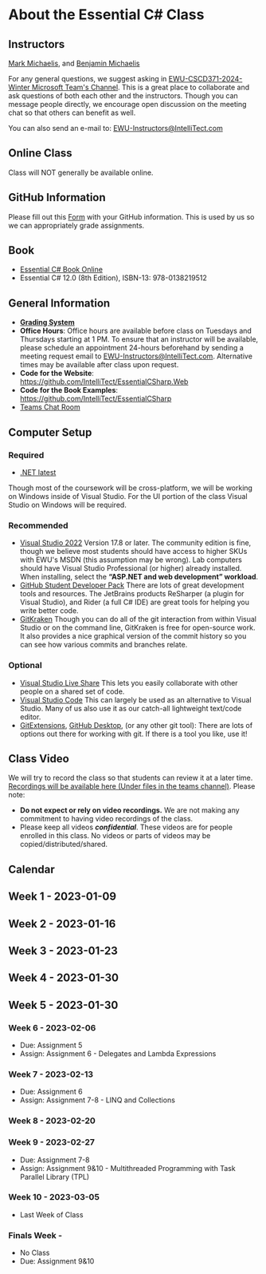# About the Essential C# Class

## Instructors

[Mark Michaelis](https://github.com/MarkMichaelis/https://mark.michaelis.net), and [Benjamin Michaelis](https://github.com/BenjaminMichaelis)

For any general questions, we suggest asking in [EWU-CSCD371-2024-Winter Microsoft Team's Channel](https://teams.microsoft.com/l/channel/19%3A73I56PmdISR6THSj2W7W4ajflw_Hvs2RoXvjItVangY1%40thread.tacv2/General?groupId=6452359c-346d-44d6-8732-25821a03b6e6&tenantId=). This is a great place to collaborate and ask questions of both each other and the instructors. Though you can message people directly, we encourage open discussion on the meeting chat so that others can benefit as well.

You can also send an e-mail to: EWU-Instructors@IntelliTect.com

## Online Class

Class will NOT generally be available online.

## GitHub Information

Please fill out this [Form](https://forms.office.com/r/fzrjcspJfY) with your GitHub information. This is used by us so we can appropriately grade assignments.

## Book

* [Essential C# Book Online](https://EssentialCSharp.com)
* Essential C# 12.0 (8th Edition), ISBN-13: 978-0138219512

## General Information

* [**Grading System**](Homework-Grading.md)
* **Office Hours**: Office hours are available before class on Tuesdays and Thursdays starting at 1 PM.  To ensure that an instructor will be available, please schedule an appointment 24-hours beforehand by sending a meeting request email to EWU-Instructors@IntelliTect.com.  Alternative times may be available after class upon request.
* **Code for the Website**: <https://github.com/IntelliTect/EssentialCSharp.Web>
* **Code for the Book Examples**: <https://github.com/IntelliTect/EssentialCSharp>
* [Teams Chat Room](https://teams.microsoft.com/l/channel/19%3A73I56PmdISR6THSj2W7W4ajflw_Hvs2RoXvjItVangY1%40thread.tacv2/General?groupId=6452359c-346d-44d6-8732-25821a03b6e6&tenantId=)

## Computer Setup

### Required

* [.NET latest](https://dotnet.microsoft.com/download)

Though most of the coursework will be cross-platform, we will be working on Windows inside of Visual Studio. For the UI portion of the class Visual Studio on Windows will be required.

### Recommended

* [Visual Studio 2022](https://visualstudio.microsoft.com/downloads/)
  Version 17.8 or later. The community edition is fine, though we believe most students should have access to higher SKUs with EWU's MSDN (this assumption may be wrong). Lab computers should have Visual Studio Professional (or higher) already installed. When installing, select the **“ASP.NET and web development” workload**.
* [GitHub Student Developer Pack](https://education.github.com/students)
  There are lots of great development tools and resources. The JetBrains products ReSharper (a plugin for Visual Studio), and Rider (a full C# IDE) are great tools for helping you write better code.
* [GitKraken](https://www.gitkraken.com/invite/bX2Nqsqr)
  Though you can do all of the git interaction from within Visual Studio or on the command line, GitKraken is free for open-source work. It also provides a nice graphical version of the commit history so you can see how various commits and branches relate.

### Optional

* [Visual Studio Live Share](https://visualstudio.microsoft.com/services/live-share/) This lets you easily collaborate with other people on a shared set of code.
* [Visual Studio Code](https://code.visualstudio.com/) This can largely be used as an alternative to Visual Studio. Many of us also use it as our catch-all lightweight text/code editor.
* [GitExtensions](https://gitextensions.github.io/), [GitHub Desktop](https://desktop.github.com/), (or any other git tool): There are lots of options out there for working with git. If there is a tool you like, use it!

## Class Video

We will try to record the class so that students can review it at a later time. [Recordings will be available here (Under files in the teams channel)](https://intellitectsp.sharepoint.com/:f:/r/sites/EWU-CSCD371-2024-Winter/Shared%20Documents/General/Class%20Recordings).
Please note:

* **Do not expect or rely on video recordings.**  We are not making any commitment to having video recordings of the class.
* Please keep all videos ***confidential***. These videos are for people enrolled in this class.  No videos or parts of videos may be copied/distributed/shared.

## Calendar

## Week 1 - 2023-01-09

## Week 2 - 2023-01-16

## Week 3 - 2023-01-23

## Week 4 - 2023-01-30

## Week 5 - 2023-01-30

### Week 6  - 2023-02-06

* Due: Assignment 5
* Assign: Assignment 6 - Delegates and Lambda Expressions

### Week 7  - 2023-02-13

* Due: Assignment 6
* Assign: Assignment 7-8 - LINQ and Collections

### Week 8  - 2023-02-20

### Week 9  - 2023-02-27

* Due: Assignment 7-8
* Assign: Assignment 9&10 - Multithreaded Programming with Task Parallel Library (TPL)

### Week 10 - 2023-03-05

* Last Week of Class

### Finals Week -

* No Class
* Due: Assignment 9&10
